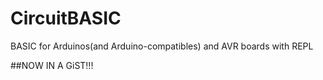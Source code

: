 # CircuitBASIC
BASIC for Arduinos(and Arduino-compatibles) and AVR boards with REPL

##NOW IN A GiST!!!
